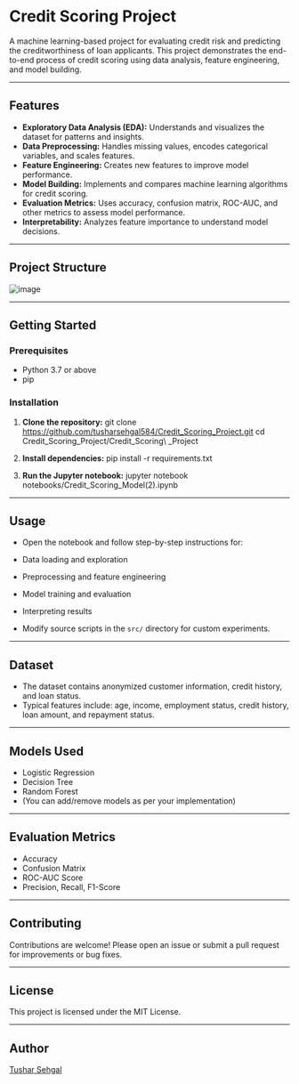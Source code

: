 # Credit Scoring Project

A machine learning-based project for evaluating credit risk and predicting the creditworthiness of loan applicants. This project demonstrates the end-to-end process of credit scoring using data analysis, feature engineering, and model building.

---

## Features

- **Exploratory Data Analysis (EDA):** Understands and visualizes the dataset for patterns and insights.
- **Data Preprocessing:** Handles missing values, encodes categorical variables, and scales features.
- **Feature Engineering:** Creates new features to improve model performance.
- **Model Building:** Implements and compares machine learning algorithms for credit scoring.
- **Evaluation Metrics:** Uses accuracy, confusion matrix, ROC-AUC, and other metrics to assess model performance.
- **Interpretability:** Analyzes feature importance to understand model decisions.

---

## Project Structure

![image](https://github.com/user-attachments/assets/203fcf0f-d6b0-452e-9bbb-b458fe78f922)

---

## Getting Started

### Prerequisites

- Python 3.7 or above
- pip

### Installation

1. **Clone the repository:**
git clone https://github.com/tusharsehgal584/Credit_Scoring_Project.git
cd Credit_Scoring_Project/Credit_Scoring\ _Project

2. **Install dependencies:**
pip install -r requirements.txt

3. **Run the Jupyter notebook:**
jupyter notebook notebooks/Credit_Scoring_Model(2).ipynb

---

## Usage

- Open the notebook and follow step-by-step instructions for:
- Data loading and exploration
- Preprocessing and feature engineering
- Model training and evaluation
- Interpreting results

- Modify source scripts in the `src/` directory for custom experiments.

---

## Dataset

- The dataset contains anonymized customer information, credit history, and loan status.
- Typical features include: age, income, employment status, credit history, loan amount, and repayment status.

---

## Models Used

- Logistic Regression
- Decision Tree
- Random Forest
- (You can add/remove models as per your implementation)

---

## Evaluation Metrics

- Accuracy
- Confusion Matrix
- ROC-AUC Score
- Precision, Recall, F1-Score

---

## Contributing

Contributions are welcome! Please open an issue or submit a pull request for improvements or bug fixes.

---

## License

This project is licensed under the MIT License.

---

## Author

[Tushar Sehgal](https://github.com/tusharsehgal584)

